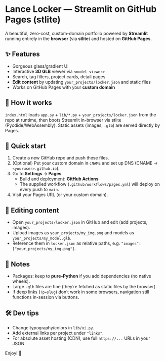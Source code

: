 # Lance Locker — Streamlit on GitHub Pages (stlite)

A beautiful, zero-cost, custom-domain portfolio powered by **Streamlit** running entirely in the **browser** (via **stlite**) and hosted on **GitHub Pages**.

## ✨ Features
- Gorgeous glass/gradient UI
- Interactive **3D GLB** viewer via `<model-viewer>`
- Search, tag filters, project cards, detail pages
- **Edit content** by updating `your_projects/locker.json` and static files
- Works on GitHub Pages with your **custom domain**

## 🧩 How it works
`index.html` loads `app.py` + `lib/*.py` + `your_projects/locker.json` from the repo at runtime, then boots Streamlit in-browser via stlite (Pyodide/WebAssembly). Static assets (images, `.glb`) are served directly by Pages.

## 🚀 Quick start
1) Create a new GitHub repo and push these files.  
2) (Optional) Put your custom domain in `CNAME` and set up DNS (CNAME → `<youruser>.github.io`).  
3) Go to **Settings → Pages**  
   - Build and deployment: **GitHub Actions**  
   - The supplied workflow (`.github/workflows/pages.yml`) will deploy on every push to `main`.  
4) Visit your Pages URL (or your custom domain).

## 📝 Editing content
- Open `your_projects/locker.json` in GitHub and edit (add projects, images).  
- Upload images as `your_projects/my_img.png` and models as `your_projects/my_model.glb`.  
- Reference them in `locker.json` as relative paths, e.g. `"images": ["your_projects/my_img.png"]`.

## 🧠 Notes
- Packages: keep to **pure-Python** if you add dependencies (no native wheels).  
- Large `.glb` files are fine (they’re fetched as static files by the browser).  
- If deep links (`?p=slug`) don’t work in some browsers, navigation still functions in-session via buttons.

## 🛠 Dev tips
- Change typography/colors in `lib/ui.py`.  
- Add external links per project under `"links"`.  
- For absolute asset hosting (CDN), use full `https://...` URLs in your JSON.

Enjoy! 🧰
